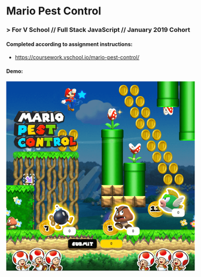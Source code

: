 # Mario Pest Control
### > For V School // Full Stack JavaScript // January 2019 Cohort

#### Completed according to assignment instructions: 
- https://coursework.vschool.io/mario-pest-control/ 

#### Demo:
<a href="https://yw-mario-pest-control.surge.sh"><img src="./screenshot.png"></a>
